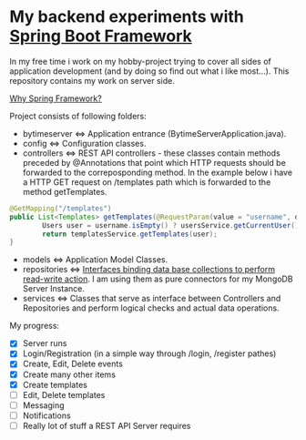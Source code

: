 # My backend experiments with [Spring Boot Framework](https://spring.io)

In my free time i work on my hobby-project trying to cover all sides of application development (and by doing so find out what i like most...). 
This repository contains my work on server side.

[Why Spring Framework?](https://spring.io/why-spring)

Project consists of following folders:

* bytimeserver <=> Application entrance (BytimeServerApplication.java).
* config <=> Configuration classes.
* controllers <=> REST API controllers - these classes contain methods preceded by @Annotations that point which HTTP requests
  should be forwarded to the correposponding method. In the example below i have a HTTP GET request on /templates path which is forwarded to the method getTemplates.
```java
@GetMapping("/templates")
public List<Templates> getTemplates(@RequestParam(value = "username", defaultValue = "") String username) throws AccessDeniedException {
		Users user = username.isEmpty() ? usersService.getCurrentUser() : usersService.getUserByUsername(username);
		return templatesService.getTemplates(user);
}
```
* models <=> Application Model Classes.
* repositories <=> [Interfaces binding data base collections to perform read-write action](https://www.baeldung.com/queries-in-spring-data-mongodb). I am using them as pure connectors for my MongoDB Server Instance.
* services <=> Classes that serve as interface between Controllers and Repositories and perform logical checks and actual data operations.


My progress:

- [x] Server runs
- [x] Login/Registration (in a simple way through /login, /register pathes)
- [x] Create, Edit, Delete events
- [x] Create many other items
- [x] Create templates
- [ ] Edit, Delete templates
- [ ] Messaging
- [ ] Notifications
- [ ] Really lot of stuff a REST API Server requires
